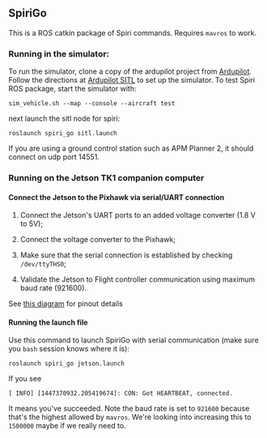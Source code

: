 ## SpiriGo

This is a ROS catkin package of Spiri commands. Requires `mavros` to work.

### Running in the simulator:

To run the simulator, clone a copy of the ardupilot project from [Ardupilot][]. Follow the directions at [Ardupilot SITL][] to set up the simulator. To test Spiri ROS package, start the simulator with:

```
sim_vehicle.sh --map --console --aircraft test
```

next launch the sitl node for spiri:

```
roslaunch spiri_go sitl.launch
```

If you are using a ground control station such as APM Planner 2, it should connect on udp port 14551.

[ardupilot]: <href="https://github.com/diydrones/ardupilot>
[ardupilot sitl]: <http://dev.ardupilot.com/wiki/sitl-simulator-software-in-the-loop/>

### Running on the Jetson TK1 companion computer

#### Connect the Jetson to the Pixhawk via serial/UART connection

1. Connect the Jetson's UART ports to an added voltage converter (1.8 V to 5V);

2. Connect the voltage converter to the Pixhawk;

3. Make sure that the serial connection is established by checking `/dev/ttyTHS0`;

4. Validate the Jetson to Flight controller communication using maximum baud rate (921600).

See [this diagram](https://drive.google.com/drive/u/0/folders/0BxXn6LyBxnG6RzRvaW1XeEg5SzQ) for pinout details

#### Running the launch file

Use this command to launch SpiriGo with serial communication (make sure you `bash` session knows where it is): 

```
roslaunch spiri_go jetson.launch
```

If you see 

```
[ INFO] [1447370932.205419674]: CON: Got HEARTBEAT, connected.
```

It means you've succeeded. Note the baud rate is set to `921600` because that's the highest allowed by `mavros`. We're looking into increasing this to `1500000` maybe if we really need to.
